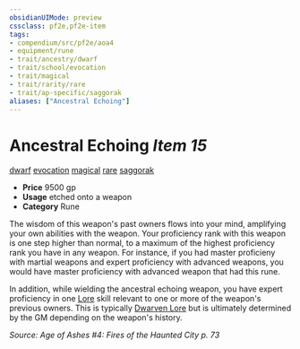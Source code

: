 ```yaml
---
obsidianUIMode: preview
cssclass: pf2e,pf2e-item
tags:
- compendium/src/pf2e/aoa4
- equipment/rune
- trait/ancestry/dwarf
- trait/school/evocation
- trait/magical
- trait/rarity/rare
- trait/ap-specific/saggorak
aliases: ["Ancestral Echoing"]
---
```

# Ancestral Echoing *Item 15*  
[dwarf](dwarf.md)  [evocation](evocation.md)  [magical](magical.md)  [rare](rare.md)  [saggorak](saggorak-aoa4.md)  

- **Price** 9500 gp
- **Usage** etched onto a weapon
- **Category** Rune

The wisdom of this weapon's past owners flows into your mind, amplifying your own abilities with the weapon. Your proficiency rank with this weapon is one step higher than normal, to a maximum of the highest proficiency rank you have in any weapon. For instance, if you had master proficieny with martial weapons and expert proficiency with advanced weapons, you would have master proficiency with advanced weapon that had this rune.

In addition, while wielding the ancestral echoing weapon, you have expert proficiency in one [Lore](../../skills.md#Lore) skill relevant to one or more of the weapon's previous owners. This is typically [Dwarven Lore](../../skills.md#Lore) but is ultimately determined by the GM depending on the weapon's history.

*Source: Age of Ashes #4: Fires of the Haunted City p. 73*